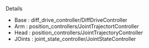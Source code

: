 Details

- Base   : diff_drive_controller/DiffDriveController
- Arm    : position_controllers/JointTrajectortController
- Head   : position_controllers/JointTrajectoryController
- JOints : joint_state_controller/JointStateController